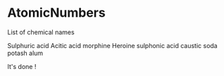 # AtomicNumbers
List of chemical names

Sulphuric acid 
Acitic acid
morphine
Heroine
sulphonic acid
caustic soda
potash alum

It's done !
